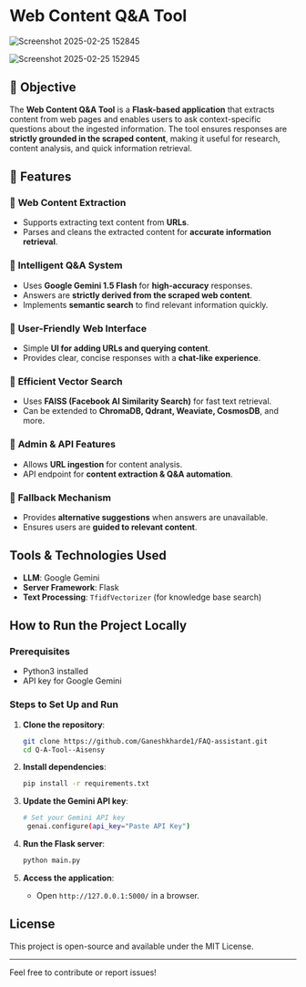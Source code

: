 # Web Content Q&A Tool

![Screenshot 2025-02-25 152845](https://github.com/user-attachments/assets/a0640a83-2247-4a91-ab53-60dc8fdac6be)

![Screenshot 2025-02-25 152945](https://github.com/user-attachments/assets/15e001bc-7281-4d32-812b-3c0b1178996a)

## 🎯 Objective  
The **Web Content Q&A Tool** is a **Flask-based application** that extracts content from web pages and enables users to ask context-specific questions about the ingested information. The tool ensures responses are **strictly grounded in the scraped content**, making it useful for research, content analysis, and quick information retrieval.  

## 🚀 Features  

### 🔹 **Web Content Extraction**  
- Supports extracting text content from **URLs**.  
- Parses and cleans the extracted content for **accurate information retrieval**.  

### 🔹 **Intelligent Q&A System**  
- Uses **Google Gemini 1.5 Flash** for **high-accuracy** responses.  
- Answers are **strictly derived from the scraped web content**.  
- Implements **semantic search** to find relevant information quickly.  

### 🔹 **User-Friendly Web Interface**  
- Simple **UI for adding URLs and querying content**.  
- Provides clear, concise responses with a **chat-like experience**.  

### 🔹 **Efficient Vector Search**  
- Uses **FAISS (Facebook AI Similarity Search)** for fast text retrieval.  
- Can be extended to **ChromaDB, Qdrant, Weaviate, CosmosDB**, and more.  

### 🔹 **Admin & API Features**  
- Allows **URL ingestion** for content analysis.  
- API endpoint for **content extraction & Q&A automation**.  

### 🔹 **Fallback Mechanism**  
- Provides **alternative suggestions** when answers are unavailable.  
- Ensures users are **guided to relevant content**.  

## Tools & Technologies Used
- **LLM**: Google Gemini
- **Server Framework**: Flask
- **Text Processing**: `TfidfVectorizer` (for knowledge base search)

## How to Run the Project Locally
### Prerequisites
- Python3 installed
- API key for Google Gemini

### Steps to Set Up and Run
1. **Clone the repository**:
   ```bash
   git clone https://github.com/Ganeshkharde1/FAQ-assistant.git
   cd Q-A-Tool--Aisensy
   ```


2. **Install dependencies**:
   ```bash
   pip install -r requirements.txt
   ```

3. **Update the Gemini API key**:
   ```bash
   # Set your Gemini API key
    genai.configure(api_key="Paste API Key")
   ```
   

4. **Run the Flask server**:
   ```bash
   python main.py
   ```

7. **Access the application**:
   - Open `http://127.0.0.1:5000/` in a browser.



## License
This project is open-source and available under the MIT License.

---
Feel free to contribute or report issues!
